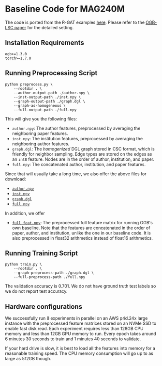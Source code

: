 # Baseline Code for MAG240M

The code is ported from the R-GAT examples [here](https://github.com/snap-stanford/ogb/tree/master/examples/lsc/mag240m). Please refer to the [OGB-LSC paper](https://arxiv.org/abs/2103.09430) for the detailed setting.

## Installation Requirements

```
ogb>=1.3.0
torch>=1.7.0
```

## Running Preprocessing Script

```
python preprocess.py \
    --rootdir . \
    --author-output-path ./author.npy \
    --inst-output-path ./inst.npy \
    --graph-output-path ./graph.dgl \
    --graph-as-homogeneous \
    --full-output-path ./full.npy
```

This will give you the following files:

* `author.npy`: The author features, preprocessed by averaging the neighboring paper features.
* `inst.npy`: The institution features, preprocessed by averaging the neighboring author features.
* `graph.dgl`: The *homogenized* DGL graph stored in CSC format, which is friendly for neighbor sampling.
  Edge types are stored on the edges as an `int8` feature.  Nodes are in the order of author, institution,
  and paper.
* `full.npy`: The concatenated author, institution, and paper features.

Since that will usually take a long time, we also offer the above files for download:

* [`author.npy`](https://data.dgl.ai/dataset/OGB-LSC/author.npy)
* [`inst.npy`](https://data.dgl.ai/dataset/OGB-LSC/inst.npy)
* [`graph.dgl`](https://data.dgl.ai/dataset/OGB-LSC/graph.dgl)
* [`full.npy`](https://data.dgl.ai/dataset/OGB-LSC/full.npy)

In addition, we offer

* [`full_feat.npy`](https://data.dgl.ai/dataset/OGB-LSC/full_feat.npy): The preprocessed full feature matrix
  for running OGB's own baseline. Note that the features are concatenated in the order of paper, author, and
  institution, unlike the one in our baseline code.  It is also preprocessed in float32 arithmetics instead
  of float16 arithmetics.

## Running Training Script

```
python train.py \
    --rootdir . \
    --graph-preprocess-path ./graph.dgl \
    --full-preprocess-path ./full.npy
```

The validation accuracy is 0.701.  We do not have ground truth test labels so we do not report
test accuracy.

## Hardware configurations

We successfully run 8 experiments in parallel on an AWS p4d.24x large instance with the preprocessed feature
matrices stored on an NVMe SSD to enable fast disk read.  Each experiment requires less than 128GB CPU
memory and less than 12GB GPU memory to run.  Every epoch takes around 6 minutes 30 seconds to train and
1 minutes 40 seconds to validate.

If your hard drive is slow, it is best to load all the features into memory for a reasonable training speed.
The CPU memory consumption will go up to as large as 512GB though.
